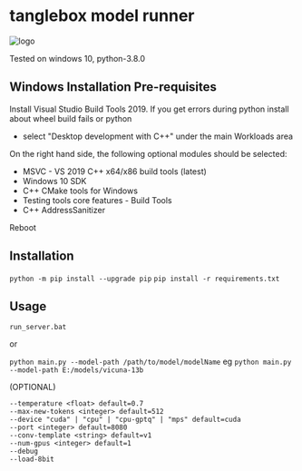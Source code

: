 # tanglebox model runner

![logo](https://i.imgur.com/TlnVcbM.png)

Tested on windows 10, python-3.8.0

## Windows Installation Pre-requisites

Install Visual Studio Build Tools 2019. If you get errors during python install about wheel build fails or python

- select "Desktop development with C++" under the main Workloads area

On the right hand side, the following optional modules should be selected:

- MSVC - VS 2019 C++ x64/x86 build tools (latest)
- Windows 10 SDK
- C++ CMake tools for Windows
- Testing tools core features - Build Tools
- C++ AddressSanitizer

Reboot

## Installation

`python -m pip install --upgrade pip`
`pip install -r requirements.txt`

## Usage

`run_server.bat`

or

`python main.py --model-path /path/to/model/modelName`
eg
`python main.py --model-path E:/models/vicuna-13b`

(OPTIONAL)

```
--temperature <float> default=0.7
--max-new-tokens <integer> default=512
--device "cuda" | "cpu" | "cpu-gptq" | "mps" default=cuda
--port <integer> default=8080
--conv-template <string> default=v1
--num-gpus <integer> default=1
--debug
--load-8bit
```
